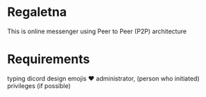 # Regaletna
This is online messenger using Peer to Peer (P2P) architecture

# Requirements

typing
dicord design
emojis ❤
administrator, (person who initiated)
privileges (if possible)
